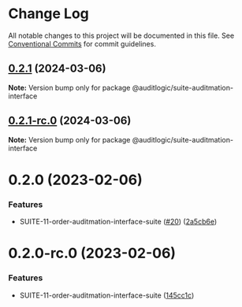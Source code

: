 # Change Log

All notable changes to this project will be documented in this file.
See [Conventional Commits](https://conventionalcommits.org) for commit guidelines.

## [0.2.1](https://github.com/auditlogic/suite/compare/@auditlogic/suite-auditmation-interface@0.2.0...@auditlogic/suite-auditmation-interface@0.2.1) (2024-03-06)

**Note:** Version bump only for package @auditlogic/suite-auditmation-interface





## [0.2.1-rc.0](https://github.com/auditlogic/suite/compare/@auditlogic/suite-auditmation-interface@0.2.0...@auditlogic/suite-auditmation-interface@0.2.1-rc.0) (2024-03-06)

**Note:** Version bump only for package @auditlogic/suite-auditmation-interface





# 0.2.0 (2023-02-06)


### Features

* SUITE-11-order-auditmation-interface-suite ([#20](https://github.com/auditlogic/suite/issues/20)) ([2a5cb6e](https://github.com/auditlogic/suite/commit/2a5cb6efd024939fb9aecc5e1d7fa11ea3aa5283))





# 0.2.0-rc.0 (2023-02-06)


### Features

* SUITE-11-order-auditmation-interface-suite ([145cc1c](https://github.com/auditlogic/suite/commit/145cc1c589426494288551f9f0db74854d4ff877))
